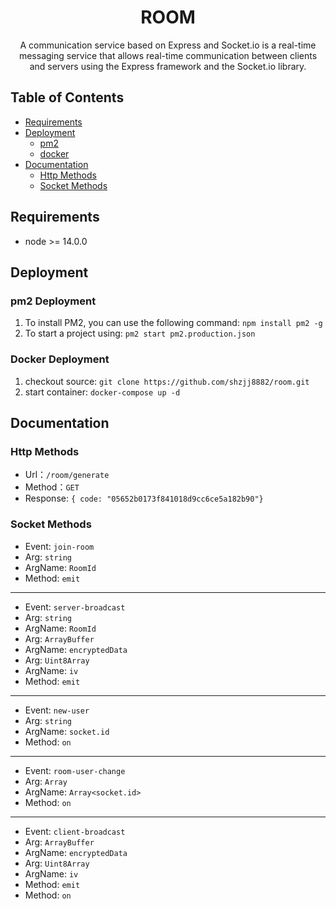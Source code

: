 <h1 align="center"/>ROOM <sup></h1>
<p align="center">
  A communication service based on Express and Socket.io is a real-time messaging service that allows real-time communication between clients and servers using the Express framework and the Socket.io library.
</p>

## Table of Contents

- [Requirements](#Requirements)
- [Deployment](#Deployment)
  - [pm2](#pm2)
  - [docker](#docker)
- [Documentation](#documentation)
  - [Http Methods](#http)
  - [Socket Methods](#socket)

## Requirements
- node >= 14.0.0
## Deployment
### pm2 Deployment<a id="pm2"></a>
1. To install PM2, you can use the following command: ```npm install pm2 -g```
1. To start a project using: ```pm2 start pm2.production.json```
### Docker Deployment<a id="docker"></a>
1. checkout source: ```git clone https://github.com/shzjj8882/room.git```
1. start container: ```docker-compose up -d```
   
## Documentation
### Http Methods<a id="http"></a>
- Url：`/room/generate`
- Method：`GET`
- Response: `{ code: "05652b0173f841018d9cc6ce5a182b90"}`

### Socket Methods<a id="socket"></a>
- Event: `join-room`
- Arg: `string`
- ArgName: `RoomId`
- Method: `emit`
---
- Event: `server-broadcast`
- Arg: `string`
- ArgName: `RoomId`
- Arg: `ArrayBuffer`
- ArgName: `encryptedData`
- Arg: `Uint8Array`
- ArgName: `iv`
- Method: `emit`
---
- Event: `new-user`
- Arg: `string`
- ArgName: `socket.id`
- Method: `on`
---
- Event: `room-user-change`
- Arg: `Array`
- ArgName: `Array<socket.id>`
- Method: `on`
---
- Event: `client-broadcast`
- Arg: `ArrayBuffer`
- ArgName: `encryptedData`
- Arg: `Uint8Array`
- ArgName: `iv`
- Method: `emit`
- Method: `on`
